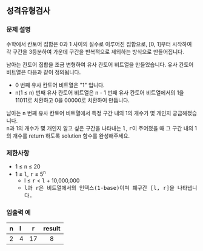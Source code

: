## 성격유형검사
### 문제 설명

수학에서 칸토어 집합은 0과 1 사이의 실수로 이루어진 집합으로, [0, 1]부터 시작하여 각 구간을 3등분하여 가운데 구간을 반복적으로 제외하는 방식으로 만들어집니다.

남아는 칸토어 집합을 조금 변형하여 유사 칸토어 비트열을 만들었습니다. 유사 칸토어 비트열은 다음과 같이 정의됩니다.

- 0 번째 유사 칸토어 비트열은 "1" 입니다.
- n(1 ≤ n) 번째 유사 칸토어 비트열은 n - 1 번째 유사 칸토어 비트열에서의 1을 11011로 치환하고 0을 00000로 치환하여 만듭니다.<br>

남아는 <kbd>n</kbd> 번째 유사 칸토어 비트열에서 특정 구간 내의 1의 개수가 몇 개인지 궁금해졌습니다.<br>
<kbd>n</kbd>과 1의 개수가 몇 개인지 알고 싶은 구간을 나타내는 <kbd>l</kbd>, <kbd>r</kbd>이 주어졌을 때 그 구간 내의 1의 개수를 return 하도록 solution 함수를 완성해주세요.


### 제한사항
- 1 ≤ <kbd>n</kbd> ≤ 20
- 1 ≤ <kbd>l</kbd>, <kbd>r</kbd> ≤ 5<sup><kbd>n</kbd></sup>
  - l ≤ <kbd>r</kbd> < <kbd>l</kbd> + 10,000,000
  - <kbd>l<kbd>과 </kbd>r<kbd>은 비트열에서의 인덱스(1-base)이며 폐구간 [l, r]을 나타냅니다.


### 입출력 예
| n	  | l   |  r  | result |
|-----|:----|:---:|:------:|
| 2   | 4   | 17  |   8    |

